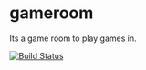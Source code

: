 gameroom
========

Its a game room to play games in.

[![Build Status](https://travis-ci.org/annsonn/gameroom.png?branch=master)](https://travis-ci.org/annsonn/gameroom)

